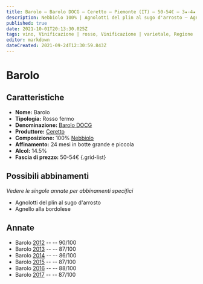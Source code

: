 ```yaml
---
title: Barolo – Barolo DOCG – Ceretto – Piemonte (IT) – 50-54€ – 3★-4★
description: Nebbiolo 100% | Agnolotti del plin al sugo d'arrosto – Agnello alla bordolese
published: true
date: 2021-10-01T20:13:30.025Z
tags: vino, Vinificazione | rosso, Vinificazione | varietale, Regione | Piemonte (IT), Vitigni | Nebbiolo, Valutazioni | 4 stelle, Alimento | pasta, Alimento-dettagli | agnolotti del plin, Aromatizzazione | sugo d'arrosto, Alimento | agnello, Aromatizzazione | alla bordolese, Prezzi | 50-54€
editor: markdown
dateCreated: 2021-09-24T12:30:59.843Z
---
```


 # Barolo

## Caratteristiche
- **Nome:** Barolo
- **Tipologia:** Rosso fermo
- **Denominazione:** [Barolo DOCG](/denominazioni/Italia/Piemonte/DOCG/Barolo)
- **Produttore:** [Ceretto](/produttori/Italia/Piemonte/Ceretto)
- **Composizione:** 100% [Nebbiolo](/vitigni/Italia/bacca-nera/nebbiolo)
- **Affinamento:** 24 mesi in botte grande e piccola
- **Alcol:** 14.5%
- **Fascia di prezzo:** 50-54€
{.grid-list}



## Possibili abbinamenti
*Vedere le singole annate per abbinamenti specifici*

- Agnolotti del plin al sugo d'arrosto
- Agnello alla bordolese

## Annate
- Barolo [2012](vini/Italia/Piemonte/Ceretto/Barolo/2012) -- <span class="star-4"></span> -- 90/100
- Barolo [2013](vini/Italia/Piemonte/Ceretto/Barolo/2013) -- <span class="star-3"></span> -- 87/100
- Barolo [2014](vini/Italia/Piemonte/Ceretto/Barolo/2014) -- <span class="star-3"></span> -- 86/100
- Barolo [2015](vini/Italia/Piemonte/Ceretto/Barolo/2015) -- <span class="star-3"></span> -- 87/100
- Barolo [2016](vini/Italia/Piemonte/Ceretto/Barolo/2016) -- <span class="star-3"></span> -- 88/100
- Barolo [2017](vini/Italia/Piemonte/Ceretto/Barolo/2017) -- <span class="star-3"></span> -- 87/100
